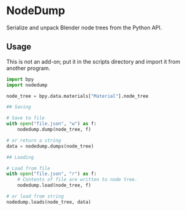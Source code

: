# NodeDump

Serialize and unpack Blender node trees from the Python API.

## Usage

This is not an add-on; put it in the scripts directory and import it from another program.

```py
import bpy
import nodedump

node_tree = bpy.data.materials["Material"].node_tree

## Saving

# Save to file
with open("file.json", "w") as f:
    nodedump.dump(node_tree, f)

# or return a string
data = nodedump.dumps(node_tree)

## Loading

# Load from file
with open("file.json", "r") as f:
    # Contents of file are written to node tree.
    nodedump.load(node_tree, f)

# or load from string
nodedump.loads(node_tree, data)
```
